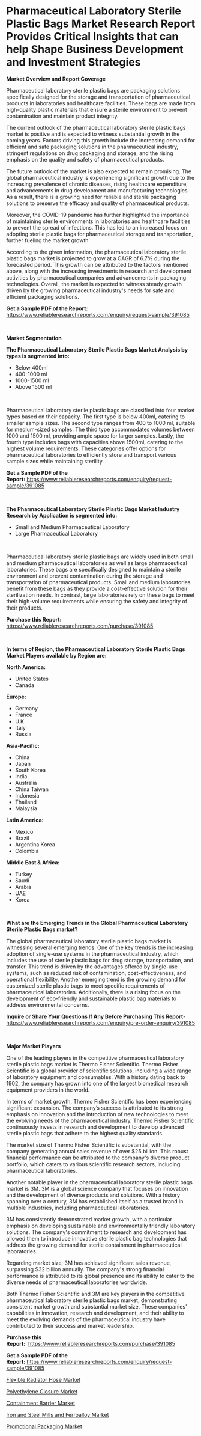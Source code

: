<p><h1>Pharmaceutical Laboratory Sterile Plastic Bags Market Research Report Provides Critical Insights that can help Shape Business Development and Investment Strategies</h1></p><p><strong>Market Overview and Report Coverage</strong></p>
<p><p>Pharmaceutical laboratory sterile plastic bags are packaging solutions specifically designed for the storage and transportation of pharmaceutical products in laboratories and healthcare facilities. These bags are made from high-quality plastic materials that ensure a sterile environment to prevent contamination and maintain product integrity.</p><p>The current outlook of the pharmaceutical laboratory sterile plastic bags market is positive and is expected to witness substantial growth in the coming years. Factors driving this growth include the increasing demand for efficient and safe packaging solutions in the pharmaceutical industry, stringent regulations on drug packaging and storage, and the rising emphasis on the quality and safety of pharmaceutical products.</p><p>The future outlook of the market is also expected to remain promising. The global pharmaceutical industry is experiencing significant growth due to the increasing prevalence of chronic diseases, rising healthcare expenditure, and advancements in drug development and manufacturing technologies. As a result, there is a growing need for reliable and sterile packaging solutions to preserve the efficacy and quality of pharmaceutical products.</p><p>Moreover, the COVID-19 pandemic has further highlighted the importance of maintaining sterile environments in laboratories and healthcare facilities to prevent the spread of infections. This has led to an increased focus on adopting sterile plastic bags for pharmaceutical storage and transportation, further fueling the market growth.</p><p>According to the given information, the pharmaceutical laboratory sterile plastic bags market is projected to grow at a CAGR of 6.7% during the forecasted period. This growth can be attributed to the factors mentioned above, along with the increasing investments in research and development activities by pharmaceutical companies and advancements in packaging technologies. Overall, the market is expected to witness steady growth driven by the growing pharmaceutical industry's needs for safe and efficient packaging solutions.</p></p>
<p><strong>Get a Sample PDF of the Report:</strong> <a href="https://www.reliableresearchreports.com/enquiry/request-sample/391085">https://www.reliableresearchreports.com/enquiry/request-sample/391085</a></p>
<p>&nbsp;</p>
<p><strong>Market Segmentation</strong></p>
<p><strong>The Pharmaceutical Laboratory Sterile Plastic Bags Market Analysis by types is segmented into:</strong></p>
<p><ul><li>Below 400ml</li><li>400-1000 ml</li><li>1000-1500 ml</li><li>Above 1500 ml</li></ul></p>
<p>&nbsp;</p>
<p><p>Pharmaceutical laboratory sterile plastic bags are classified into four market types based on their capacity. The first type is below 400ml, catering to smaller sample sizes. The second type ranges from 400 to 1000 ml, suitable for medium-sized samples. The third type accommodates volumes between 1000 and 1500 ml, providing ample space for larger samples. Lastly, the fourth type includes bags with capacities above 1500ml, catering to the highest volume requirements. These categories offer options for pharmaceutical laboratories to efficiently store and transport various sample sizes while maintaining sterility.</p></p>
<p><strong>Get a Sample PDF of the Report:</strong>&nbsp;<a href="https://www.reliableresearchreports.com/enquiry/request-sample/391085">https://www.reliableresearchreports.com/enquiry/request-sample/391085</a></p>
<p>&nbsp;</p>
<p><strong>The Pharmaceutical Laboratory Sterile Plastic Bags Market Industry Research by Application is segmented into:</strong></p>
<p><ul><li>Small and Medium Pharmaceutical Laboratory</li><li>Large Pharmaceutical Laboratory</li></ul></p>
<p>&nbsp;</p>
<p><p>Pharmaceutical laboratory sterile plastic bags are widely used in both small and medium pharmaceutical laboratories as well as large pharmaceutical laboratories. These bags are specifically designed to maintain a sterile environment and prevent contamination during the storage and transportation of pharmaceutical products. Small and medium laboratories benefit from these bags as they provide a cost-effective solution for their sterilization needs. In contrast, large laboratories rely on these bags to meet their high-volume requirements while ensuring the safety and integrity of their products.</p></p>
<p><strong>Purchase this Report:</strong>&nbsp; <a href="https://www.reliableresearchreports.com/purchase/391085">https://www.reliableresearchreports.com/purchase/391085</a></p>
<p>&nbsp;</p>
<p><strong>In terms of Region, the Pharmaceutical Laboratory Sterile Plastic Bags Market Players available by Region are:</strong></p>
<p>
    <p> <strong> North America: </strong>
        <ul>
            <li>United States</li>
            <li>Canada</li>
        </ul>
        </p> 
    <p> <strong> Europe: </strong>
        <ul>
            <li>Germany</li>
            <li>France</li>
            <li>U.K.</li>
            <li>Italy</li>
            <li>Russia</li>
        </ul>
        </p> 
    <p> <strong> Asia-Pacific: </strong>
        <ul>
            <li>China</li>
            <li>Japan</li>
            <li>South Korea</li>
            <li>India</li>
            <li>Australia</li>
            <li>China Taiwan</li>
            <li>Indonesia</li>
            <li>Thailand</li>
            <li>Malaysia</li>
        </ul>
        </p> 
    <p> <strong> Latin America: </strong>
        <ul>
            <li>Mexico</li>
            <li>Brazil</li>
            <li>Argentina Korea</li>
            <li>Colombia</li>
        </ul>
        </p> 
    <p> <strong> Middle East & Africa: </strong>
        <ul>
            <li>Turkey</li>
            <li>Saudi</li>
            <li>Arabia</li>
            <li>UAE</li>
            <li>Korea</li>
        </ul>
    </p>
    </p>
<p>&nbsp;</p>
<p><strong>What are the Emerging Trends in the Global Pharmaceutical Laboratory Sterile Plastic Bags market?</strong></p>
<p><p>The global pharmaceutical laboratory sterile plastic bags market is witnessing several emerging trends. One of the key trends is the increasing adoption of single-use systems in the pharmaceutical industry, which includes the use of sterile plastic bags for drug storage, transportation, and transfer. This trend is driven by the advantages offered by single-use systems, such as reduced risk of contamination, cost-effectiveness, and operational flexibility. Another emerging trend is the growing demand for customized sterile plastic bags to meet specific requirements of pharmaceutical laboratories. Additionally, there is a rising focus on the development of eco-friendly and sustainable plastic bag materials to address environmental concerns.</p></p>
<p><strong>Inquire or Share Your Questions If Any Before Purchasing This Report</strong>- <a href="https://www.reliableresearchreports.com/enquiry/pre-order-enquiry/391085">https://www.reliableresearchreports.com/enquiry/pre-order-enquiry/391085</a></p>
<p>&nbsp;</p>
<p><strong>Major Market Players</strong></p>
<p><p>One of the leading players in the competitive pharmaceutical laboratory sterile plastic bags market is Thermo Fisher Scientific. Thermo Fisher Scientific is a global provider of scientific solutions, including a wide range of laboratory equipment and consumables. With a history dating back to 1902, the company has grown into one of the largest biomedical research equipment providers in the world.</p><p>In terms of market growth, Thermo Fisher Scientific has been experiencing significant expansion. The company’s success is attributed to its strong emphasis on innovation and the introduction of new technologies to meet the evolving needs of the pharmaceutical industry. Thermo Fisher Scientific continuously invests in research and development to develop advanced sterile plastic bags that adhere to the highest quality standards.</p><p>The market size of Thermo Fisher Scientific is substantial, with the company generating annual sales revenue of over $25 billion. This robust financial performance can be attributed to the company's diverse product portfolio, which caters to various scientific research sectors, including pharmaceutical laboratories.</p><p>Another notable player in the pharmaceutical laboratory sterile plastic bags market is 3M. 3M is a global science company that focuses on innovation and the development of diverse products and solutions. With a history spanning over a century, 3M has established itself as a trusted brand in multiple industries, including pharmaceutical laboratories.</p><p>3M has consistently demonstrated market growth, with a particular emphasis on developing sustainable and environmentally friendly laboratory solutions. The company's commitment to research and development has allowed them to introduce innovative sterile plastic bag technologies that address the growing demand for sterile containment in pharmaceutical laboratories.</p><p>Regarding market size, 3M has achieved significant sales revenue, surpassing $32 billion annually. The company's strong financial performance is attributed to its global presence and its ability to cater to the diverse needs of pharmaceutical laboratories worldwide.</p><p>Both Thermo Fisher Scientific and 3M are key players in the competitive pharmaceutical laboratory sterile plastic bags market, demonstrating consistent market growth and substantial market size. These companies' capabilities in innovation, research and development, and their ability to meet the evolving demands of the pharmaceutical industry have contributed to their success and market leadership.</p></p>
<p><strong>Purchase this Report:</strong>&nbsp;&nbsp;<a href="https://www.reliableresearchreports.com/purchase/391085">https://www.reliableresearchreports.com/purchase/391085</a></p>
<p></p>
<p><strong>Get a Sample PDF of the Report:</strong>&nbsp;<a href="https://www.reliableresearchreports.com/enquiry/request-sample/391085">https://www.reliableresearchreports.com/enquiry/request-sample/391085</a></p>
<p><p><a href="https://medium.com/@ryansai15420/flexible-radiator-hose-market-trends-forecast-and-competitive-analysis-to-2030-26baf0df140a">Flexible Radiator Hose Market</a></p><p><a href="https://medium.com/@jinkhatum1452/polyethylene-closure-market-trends-and-market-analysis-forecasted-for-period-2023-2030-0c18a4f6025b">Polyethylene Closure Market</a></p><p><a href="https://medium.com/@abdulkazi7580/containment-barrier-market-research-report-its-history-and-forecast-2023-to-2030-bba9d6eab4c5">Containment Barrier Market</a></p><p><a href="https://github.com/NorbertYates/Market-Research-Report-List-2/blob/main/iron-and-steel-mills-and-ferroalloy-market.md">Iron and Steel Mills and Ferroalloy Market</a></p><p><a href="https://medium.com/@taraktanay7654/promotional-packaging-market-size-reveals-the-best-marketing-channels-in-global-industry-1d8bf01db48d">Promotional Packaging Market</a></p></p>